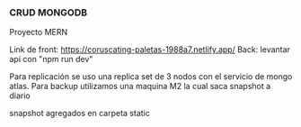 

### CRUD MONGODB 

Proyecto MERN 

Link de front: https://coruscating-paletas-1988a7.netlify.app/ 
Back: levantar api con "npm run dev"


Para replicación se uso una replica set de 3 nodos con el servicio de mongo atlas. Para backup utilizamos una maquina M2 la cual saca snapshot a diario


snapshot agregados en carpeta static